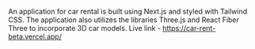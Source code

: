 An application for car rental is built using Next.js and styled with Tailwind CSS. The application also utilizes the libraries Three.js and React Fiber Three to incorporate 3D car models.
Live link - https://car-rent-beta.vercel.app/

